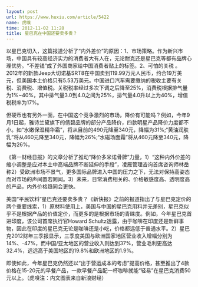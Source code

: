 ```yaml
---
layout: post
url: https://www.huxiu.com/article/5422
name: 虎嗅
time: 2012-11-02 11:28
title: 星巴克在中国还要卖多贵？
---
```

以星巴克切入，这篇报道分析了“内外差价”的原因：1、市场策略。作为新兴市场，中国具有较高经济实力的消费者大有人在，无论耐克还是星巴克等都有品牌心理优势。“不差钱”成了外国商家给中国消费者贴上的标签。2、可怕的关税 。2012年的新款Jeep大切诺基SRT8在中国卖到119.99万元人民币，约合19万美元，但美国本土价格只有5.53万美元。中国进口汽车需要缴纳的税收主要有关税、消费税、增值税。关税税率经过多次下调之后降至25%，消费税根据排气量为1%~40%，其中排气量3.0到4.0之间为25%，排气量4.0升以上为40%，增值税税率为17%。

但硬币也有另外一面，在中国这个竞争激烈的市场，降价有可能吗？例如，今年9月1日起，雅诗兰黛旗下的倩碧品牌的部分产品降价，四款明星产品降价力度都不小。如“水嫩保湿精华霜”，将从目前的490元降至340元，降幅为31%;“黄油润肤乳”将从460元降至340元，降幅为26%;“水磁场面霜”将从460元降至340元，降幅为26%。

《第一财经日报》的文章分析了推动“降价多米诺骨牌”力量，1）“这种内外价差的缩小调整是应对本土中高端品牌不断延伸的手段”，凌雁管理咨询首席咨询师林岳称2）受欧洲市场不景气，更多国际品牌进入中国的压力之下，无法对保持高姿态而对市场的声间置若罔闻。3）未来，日常消费相关的、价格敏感度高、透明度高的产品，内外价格趋同会更快。

美国“平民饮料”星巴克还要卖多贵？《新快报》之前的报道指出了与星巴克定价的两个重要线索，1）原材料使用上，美国与中国的星巴克用料并无差别，星巴克似乎不是根据产品的价值定价，而更多的是根据市场的青睐度。例如，今年星巴克首进印度，该公司首席执行官Howard Schultz透露，由于咖啡在印度还是新鲜事物，因此在印度的星巴克无论是咖啡还是小吃，价格都远低于普通水平。2）星巴克2012财年三季报显示，三季度美国与欧洲国家地区营业收入增幅分别为14%、-47%，而中国/亚太地区的营业收入则达到37%，营业毛利更高达32.4%，远远高于美国地区的19.8%和欧洲地区的1.9%。

即使如此，今年星巴克仍然还以“出于营运成本的考虑”提高价格，甚至推出了4款价格在15-20元的早餐产品，一款早餐产品配一杯咖啡就能“轻易”在星巴克消费50元以上。（虎嗅注：内文图表来自新浪财经）

